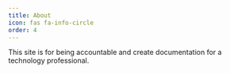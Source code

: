 ```yaml
---
title: About
icon: fas fa-info-circle
order: 4
---
```


This site is for being accountable and create documentation for a technology professional.
